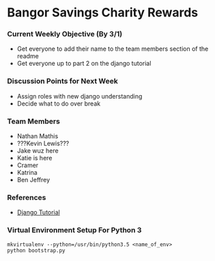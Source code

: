 # Bangor Savings Charity Rewards


### Current Weekly Objective (By 3/1)
- Get everyone to add their name to the team members section of the readme
- Get everyone up to part 2 on the django tutorial


### Discussion Points for Next Week
- Assign roles with new django understanding
- Decide what to do over break


### Team Members
- Nathan Mathis
- ???Kevin Lewis???
- Jake wuz here
- Katie is here
- Cramer
- Katrina
- Ben Jeffrey

### References
- [Django Tutorial](https://docs.djangoproject.com/en/1.10/intro/tutorial01/)


### Virtual Environment Setup For Python 3
```
mkvirtualenv --python=/usr/bin/python3.5 <name_of_env>
python bootstrap.py
``` 